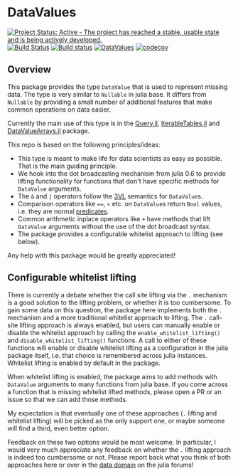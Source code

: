 # DataValues

[![Project Status: Active - The project has reached a stable, usable state and is being actively developed.](http://www.repostatus.org/badges/latest/active.svg)](http://www.repostatus.org/#active)
[![Build Status](https://travis-ci.org/davidanthoff/DataValues.jl.svg?branch=master)](https://travis-ci.org/davidanthoff/DataValues.jl)
[![Build status](https://ci.appveyor.com/api/projects/status/v56tyamg56dqy79t/branch/master?svg=true)](https://ci.appveyor.com/project/davidanthoff/DataValues-jl/branch/master)
[![DataValues](http://pkg.julialang.org/badges/DataValues_0.6.svg)](http://pkg.julialang.org/?pkg=DataValues)
[![codecov](https://codecov.io/gh/davidanthoff/DataValues.jl/branch/master/graph/badge.svg)](https://codecov.io/gh/davidanthoff/DataValues.jl)

## Overview

This package provides the type ``DataValue`` that is used to represent
missing data.  The type is very similar to ``Nullable`` in julia base.
It differs from ``Nullable`` by providing a small number of  additional
features that make common operations on data easier.

Currently the main use of this type is in the
[Query.jl](https://github.com/davidanthoff/Query.jl),
[IterableTables.jl](https://github.com/davidanthoff/IterableTables.jl) and
[DataValueArrays.jl](https://github.com/davidanthoff/DataValueArrays.jl)
package.

This repo is based on the following principles/ideas:

- This type is meant to make life for data scientists as easy as possible.
That is the main guiding principle.
- We hook into the dot broadcasting mechanism from julia 0.6 to provide
lifting functionality for functions that don't have specific methods
for ``DataValue`` arguments.
- The ``&`` and ``|`` operators follow the [3VL](https://en.wikipedia.org/wiki/Three-valued_logic)
semantics for ``DataValue``s.
- Comparison operators like ``==``, ``<`` etc. on ``DataValue``s return
``Bool`` values, i.e. they are normal [predicates](https://en.wikipedia.org/wiki/Predicate_(mathematical_logic)).
- Common arithmetic inplace operators like ``+`` have methods that lift
``DataValue`` arguments without the use of the dot broadcast syntax.
- The package provides a configurable whitelist approach to lifting (see
below).

Any help with this package would be greatly appreciated!

## Configurable whitelist lifting

There is currently a debate whether the call site lifting via the ``.``
mechanism is a good solution to the lifting problem, or whether it is
too cumbersome. To gain some data on this question, the package here
implements both the ``.`` mechanism and a more traditional whitelist
approach to lifting. The ``.`` call-site lifting approach is always enabled,
but users can manually enable or disable the whitelist approach by calling
the ``enable_whitelist_lifting()`` and ``disable_whitelist_lifting()``
functions. A call to either of these functions will enable or disable whitelist
lifting as a configuration in the julia package itself, i.e. that choice
is remembered across julia instances. Whitelist lifting is enabled by
default in the package.

When whitelist lifting is enabled, the package aims to add methods with
``DataValue`` arguments to many functions from julia base. If you come
across a function that is missing whitelist lifted methods, please open
a PR or an issue so that we can add those methods.

My expectation is that eventually one of these approaches (``.`` lifting
and whitelist lifting) will be picked as the only support one, or maybe
someone will find a third, even better option.

Feedback on these two options would be most welcome. In particular, I would
very much appreciate any feedback on whether the ``.`` lifting approach
is indeed too cumbersome or not. Please report back what you think of both
approaches here or over in the [data domain](https://discourse.julialang.org/c/domain/data)
on the julia forums!
